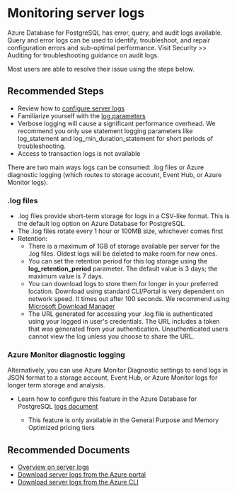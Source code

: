 <properties
    pageTitle="Monitoring server logs"
    description="Monitoring server logs"
    service="microsoft.dbforpostgresql"
    resource="servers"
    authors="ambhatna"
    ms.author="ambhatna"
    displayOrder="270"
    selfHelpType="generic"
    supportTopicIds="32640020, 32780887"
    resourceTags="servers, databases"
    productPesIds="16222, 17067"
    cloudEnvironments="public, Fairfax, usnat, ussec"
    articleId="9a898ad6-4234-4b2e-961f-5829895815e7"
	ownershipId="AzureData_AzureDatabaseforPostgreSQL"
/>

# Monitoring server logs

Azure Database for PostgreSQL has error, query, and audit logs available. Query and error logs can be used to identify, troubleshoot, and repair configuration errors and sub-optimal performance. Visit Security >> Auditing for troubleshooting guidance on audit logs.

Most users are able to resolve their issue using the steps below.

## **Recommended Steps**

* Review how to [configure server logs](https://docs.microsoft.com/azure/postgresql/concepts-server-logs)
* Familiarize yourself with the [log parameters](https://techcommunity.microsoft.com/t5/azure-database-for-postgresql/how-to-configure-postgres-log-settings/ba-p/1214716)
* Verbose logging will cause a significant performance overhead. We recommend you only use statement logging parameters like log_statement and log_min_duration_statement for short periods of troubleshooting. 
* Access to transaction logs is not available

There are two main ways logs can be consumed: .log files or Azure diagnostic logging (which routes to storage account, Event Hub, or Azure Monitor logs).

### .log files

* .log files provide short-term storage for logs in a CSV-like format. This is the default log option on Azure Database for PostgreSQL.
* The .log files rotate every 1 hour or 100MB size, whichever comes first
* Retention:
  * There is a maximum of 1GB of storage available per server for the .log files. Oldest logs will be deleted to make room for new ones.
  * You can set the retention period for this log storage using the **log_retention_period** parameter. The default value is 3 days; the maximum value is 7 days.
  * You can download logs to store them for longer in your preferred location. Download using standard CLI/Portal is very dependent on network speed. It times out after 100 seconds. We recommend using [Microsoft Download Manager](https://www.microsoft.com/en-us/p/download-manager/9wzdncrfj2rp?activetab=pivot:overviewtab)
  * The URL generated for accessing your .log file is authenticated using your logged in user's credentials. The URL includes a token that was generated from your authentication. Unauthenticated users cannot view the log unless you choose to share the URL.
  
### Azure Monitor diagnostic logging

Alternatively, you can use Azure Monitor Diagnostic settings to send logs in JSON format to a storage account, Event Hub, or Azure Monitor logs for longer term storage and analysis.

* Learn how to configure this feature in the Azure Database for PostgreSQL [logs document](https://docs.microsoft.com/azure/postgresql/concepts-server-logs)

	* This feature is only available in the General Purpose and Memory Optimized pricing tiers

## **Recommended Documents**

* [Overview on server logs](https://docs.microsoft.com/azure/postgresql/concepts-server-logs)
* [Download server logs from the Azure portal](https://docs.microsoft.com/azure/postgresql/howto-configure-server-logs-in-portal/)<br>
* [Download server logs from the Azure CLI](https://docs.microsoft.com/azure/postgresql/howto-configure-server-logs-using-cli/)
